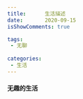 ```yaml
---
title:      生活描述
date:       2020-09-15
isShowComments: true

tags:
 - 无聊
 
categories:
 - 生活
---
```

#### 无趣的生活